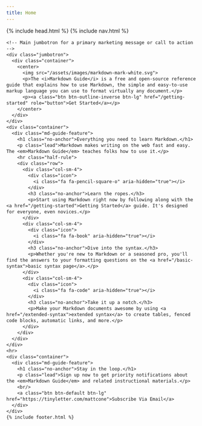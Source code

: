 ```yaml
---
title: Home
---
```

<html>
  {% include head.html %}
  <body>
    {% include nav.html %}

    <!-- Main jumbotron for a primary marketing message or call to action -->
    <div class="jumbotron">
      <div class="container">
        <center>
          <img src="/assets/images/markdown-mark-white.svg">
          <p>The <i>Markdown Guide</i> is a free and open-source reference guide that explains how to use Markdown, the simple and easy-to-use markup language you can use to format virtually any document.</p>
          <p><a class="btn btn-outline-inverse btn-lg" href="/getting-started" role="button">Get Started</a></p>
        </center>
      </div>
    </div>
    <div class="container">
      <div class="md-guide-feature">
        <h1 class="no-anchor">Everything you need to learn Markdown.</h1>
        <p class="lead">Markdown makes writing on the web fast and easy. The <em>Markdown Guide</em> teaches folks how to use it.</p>
        <hr class="half-rule">
        <div class="row">
          <div class="col-sm-4">
            <div class="icon">
              <i class="fa fa-pencil-square-o" aria-hidden="true"></i>
            </div>
            <h3 class="no-anchor">Learn the ropes.</h3>
            <p>Start using Markdown right now by following along with the <a href="/getting-started">Getting Started</a> guide. It's designed for everyone, even novices.</p>
          </div>
          <div class="col-sm-4">
            <div class="icon">
              <i class="fa fa-book" aria-hidden="true"></i>
            </div>
            <h3 class="no-anchor">Dive into the syntax.</h3>
            <p>Whether you're new to Markdown or a seasoned pro, you'll find the answers to your formatting questions on the <a href="/basic-syntax">basic syntax page</a>.</p>
          </div>
          <div class="col-sm-4">
            <div class="icon">
              <i class="fa fa-code" aria-hidden="true"></i>
            </div>
            <h3 class="no-anchor">Take it up a notch.</h3>
            <p>Make your Markdown documents awesome by using <a href="/extended-syntax">extended syntax</a> to create tables, fenced code blocks, automatic links, and more.</p>
          </div>
        </div>
      </div>
    </div>
    <hr>
    <div class="container">
      <div class="md-guide-feature">
        <h1 class="no-anchor">Stay in the loop.</h1>
        <p class="lead">Sign up now to get priority notifications about the <em>Markdown Guide</em> and related instructional materials.</p>
        <br/>
        <a class="btn btn-default btn-lg" href="https://tinyletter.com/mattcone">Subscribe Via Email</a>
      </div>
    </div>
    {% include footer.html %}
  </body>
</html>
